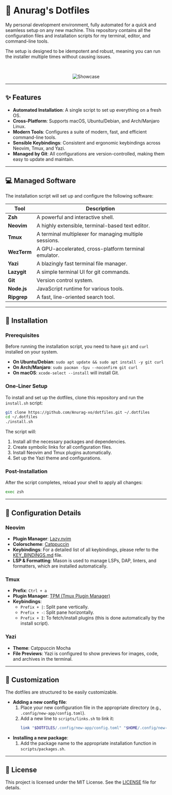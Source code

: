 # 🦂 Anurag's Dotfiles

My personal development environment, fully automated for a quick and seamless setup on any new machine. This repository contains all the configuration files and installation scripts for my terminal, editor, and command-line tools.

The setup is designed to be idempotent and robust, meaning you can run the installer multiple times without causing issues.

<br>

<p align="center">
  <img src="https://raw.githubusercontent.com/Anurag-xo/dotfiles/main/.github/assets/showcase.png" alt="Showcase" />
</p>

---

## ✨ Features

- **Automated Installation**: A single script to set up everything on a fresh OS.
- **Cross-Platform**: Supports macOS, Ubuntu/Debian, and Arch/Manjaro Linux.
- **Modern Tools**: Configures a suite of modern, fast, and efficient command-line tools.
- **Sensible Keybindings**: Consistent and ergonomic keybindings across Neovim, Tmux, and Yazi.
- **Managed by Git**: All configurations are version-controlled, making them easy to update and maintain.

---

## 💻 Managed Software

The installation script will set up and configure the following software:

| Tool          | Description                               |
|---------------|-------------------------------------------|
| **Zsh**       | A powerful and interactive shell.         |
| **Neovim**    | A highly extensible, terminal-based text editor. |
| **Tmux**      | A terminal multiplexer for managing multiple sessions. |
| **WezTerm**   | A GPU-accelerated, cross-platform terminal emulator. |
| **Yazi**      | A blazingly fast terminal file manager.    |
| **Lazygit**   | A simple terminal UI for git commands.    |
| **Git**       | Version control system.                   |
| **Node.js**   | JavaScript runtime for various tools.     |
| **Ripgrep**   | A fast, line-oriented search tool.        |

---

## 🚀 Installation

### Prerequisites

Before running the installation script, you need to have `git` and `curl` installed on your system.

- **On Ubuntu/Debian**: `sudo apt update && sudo apt install -y git curl`
- **On Arch/Manjaro**: `sudo pacman -Syu --noconfirm git curl`
- **On macOS**: `xcode-select --install` will install Git.

### One-Liner Setup

To install and set up the dotfiles, clone this repository and run the `install.sh` script:

```bash
git clone https://github.com/Anurag-xo/dotfiles.git ~/.dotfiles
cd ~/.dotfiles
./install.sh
```

The script will:
1.  Install all the necessary packages and dependencies.
2.  Create symbolic links for all configuration files.
3.  Install Neovim and Tmux plugins automatically.
4.  Set up the Yazi theme and configurations.

### Post-Installation

After the script completes, reload your shell to apply all changes:

```bash
exec zsh
```

---

## 🔧 Configuration Details

### Neovim

- **Plugin Manager**: [Lazy.nvim](https://github.com/folke/lazy.nvim)
- **Colorscheme**: [Catppuccin](https://github.com/catppuccin/nvim)
- **Keybindings**: For a detailed list of all keybindings, please refer to the [KEY_BINDINGS.md](./.config/nvim/KEY_BINDINGS.md) file.
- **LSP & Formatting**: Mason is used to manage LSPs, DAP, linters, and formatters, which are installed automatically.

### Tmux

- **Prefix**: `Ctrl + a`
- **Plugin Manager**: [TPM (Tmux Plugin Manager)](https://github.com/tmux-plugins/tpm)
- **Keybindings**:
    - `Prefix + |`: Split pane vertically.
    - `Prefix + -`: Split pane horizontally.
    - `Prefix + I`: To fetch/install plugins (this is done automatically by the install script).

### Yazi

- **Theme**: Catppuccin Mocha
- **File Previews**: Yazi is configured to show previews for images, code, and archives in the terminal.

---

## 🎨 Customization

The dotfiles are structured to be easily customizable.

- **Adding a new config file**:
    1.  Place your new configuration file in the appropriate directory (e.g., `.config/new-app/config.toml`).
    2.  Add a new line to `scripts/links.sh` to link it:
        ```bash
        link "$DOTFILES/.config/new-app/config.toml" "$HOME/.config/new-app/config.toml"
        ```
- **Installing a new package**:
    1.  Add the package name to the appropriate installation function in `scripts/packages.sh`.

---

## 📜 License

This project is licensed under the MIT License. See the [LICENSE](./LICENSE) file for details.